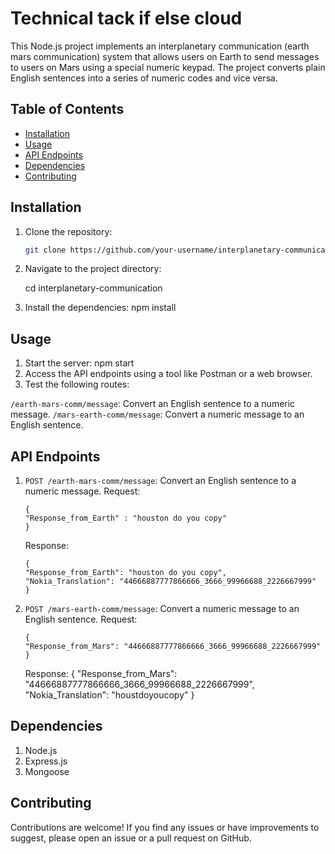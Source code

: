 # Technical tack if else cloud

This Node.js project implements an interplanetary communication (earth mars communication) system that allows users on Earth to send messages to users on Mars using a special numeric keypad. The project converts plain English sentences into a series of numeric codes and vice versa.

## Table of Contents

- [Installation](#installation)
- [Usage](#usage)
- [API Endpoints](#api-endpoints)
- [Dependencies](#dependencies)
- [Contributing](#contributing)

## Installation

1. Clone the repository:

   ```bash
   git clone https://github.com/your-username/interplanetary-communication.git
   ```

2. Navigate to the project directory:

   cd interplanetary-communication

3. Install the dependencies:
   npm install

## Usage

1. Start the server:
   npm start
2. Access the API endpoints using a tool like Postman or a web browser.
3. Test the following routes:

`/earth-mars-comm/message`: Convert an English sentence to a numeric message.
`/mars-earth-comm/message`: Convert a numeric message to an English sentence.

## API Endpoints

1.  `POST /earth-mars-comm/message`: Convert an English sentence to a numeric message.
    Request:

        {
        "Response_from_Earth" : "houston do you copy"
        }

    Response:

        {
        "Response_from_Earth": "houston do you copy",
        "Nokia_Translation": "44666887777866666_3666_99966688_2226667999"
        }

2.  `POST /mars-earth-comm/message`: Convert a numeric message to an English sentence.
    Request:

        {
        "Response_from_Mars": "44666887777866666_3666_99966688_2226667999"
        }

    Response:
        {
        "Response_from_Mars": "44666887777866666_3666_99966688_2226667999",
        "Nokia_Translation": "houstdoyoucopy"
        }

## Dependencies

1. Node.js
2. Express.js
3. Mongoose

## Contributing

Contributions are welcome! If you find any issues or have improvements to suggest, please open an issue or a pull request on GitHub.
